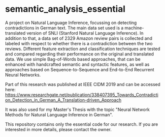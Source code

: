 # semantic_analysis_essential
A project on Natural Language Inference, focussing on detecting contradictions in German text. The main data set used is a machine-translated version of SNLI (Stanford Natural Language Inference). In addition to that, a data set of 2329 Amazon review pairs is collected and labeled with respect to whether there is a contradiction between the two reviews. Different feature extraction and classification techniques are tested and compared regarding their performance on the original and translated data. We use simple Bag-of-Words based approaches, that can be enhanced with handcrafted semantic and syntactic features, as well as approaches based on Sequence-to-Sequence and End-to-End Recurrent Neural Networks.

Part of this research was published at IEEE CIDM 2019 and can be accessed here: https://www.researchgate.net/publication/338407395_Towards_Contradiction_Detection_in_German_A_Translation-driven_Approach

It was also used for my Master's Thesis with the topic "Neural Network Methods for Natural Language Inference in German".

This repository contains only the essential code for our research. If you are interested in more details, please contact the owner.
